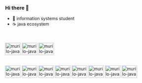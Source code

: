 ### Hi there 👋

- 📖 information systems student
- ☕ java ecosystem 

##

<div style="display: inline_block"><br>
  <img align="center" alt="murilo-java" height="40" width="50" src="https://cdn.jsdelivr.net/gh/devicons/devicon/icons/java/java-original.svg">
  <img align="center" alt="murilo-java" height="40" width="50" src="https://cdn.jsdelivr.net/gh/devicons/devicon/icons/spring/spring-original.svg">
  <img align="center" alt="murilo-java" height="40" width="50" src="https://cdn.jsdelivr.net/gh/devicons/devicon/icons/javascript/javascript-plain.svg">
  
  
  <br>
  <br>
  <br>
  
  <img align="center" alt="murilo-java" height="40" width="50" src="https://cdn.jsdelivr.net/gh/devicons/devicon/icons/spring/spring-original.svg">
  <img align="center" alt="murilo-java" height="40" width="50" src="https://cdn.jsdelivr.net/gh/devicons/devicon/icons/mysql/mysql-original.svg">
  
  <img align="center" alt="murilo-java" height="40" width="50" src="https://cdn.icon-icons.com/icons2/2107/PNG/512/file_type_maven_icon_130397.png">
  <img align="center" alt="murilo-java" height="40" width="50" src="https://cdn.jsdelivr.net/gh/devicons/devicon/icons/mysql/mysql-original.svg">
  <img align="center" alt="murilo-java" height="40" width="50" src="https://cdn.jsdelivr.net/gh/devicons/devicon/icons/mysql/mysql-original.svg">
  <img align="center" alt="murilo-java" height="40" width="50" src="https://cdn.jsdelivr.net/gh/devicons/devicon/icons/mysql/mysql-original.svg">
  <img align="center" alt="murilo-java" height="40" width="50" src="https://cdn.jsdelivr.net/gh/devicons/devicon/icons/mysql/mysql-original.svg">
  <img align="center" alt="murilo-java" height="40" width="50" src="https://cdn.jsdelivr.net/gh/devicons/devicon/icons/mysql/mysql-original.svg">
  
  
</div>

